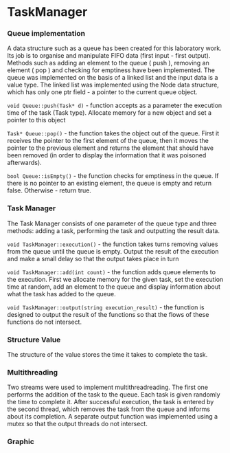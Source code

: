 # TaskManager

### Queue implementation

A data structure such as a queue has been created for this laboratory work. Its job is to organise and manipulate FIFO data (first input - first output). Methods such as adding an element to the queue ( push ), removing an element ( pop ) and checking for emptiness have been implemented. The queue was implemented on the basis of a linked list and the input data is a value type. 
The linked list was implemented using the Node data structure, which has only one ptr field - a pointer to the current queue object. 

`void Queue::push(Task* d)` -  function accepts as a parameter the execution time of the task (Task type). Allocate memory for a new object and set a pointer to this object 

`Task* Queue::pop()` - the function takes the object out of the queue. First it receives the pointer to the first element of the queue, then it moves the pointer to the previous element and returns the element that should have been removed (in order to display the information that it was poisoned afterwards). 

`bool Queue::isEmpty()` - the function checks for emptiness in the queue. If there is no pointer to an existing element, the queue is empty and return false. Otherwise - return true. 

### Task Manager 

The Task Manager consists of one parameter of the queue type and three methods: adding a task, performing the task and outputting the result data. 

`void TaskManager::execution()` - the function takes turns removing values from the queue until the queue is empty. Output the result of the execution and make a small delay so that the output takes place in turn 

`void TaskManager::add(int count)` - the function adds queue elements to the execution. First we allocate memory for the given task, set the execution time at random, add an element to the queue and display information about what the task has added to the queue. 

`void TaskManager::output(string execution_result)` - the function is designed to output the result of the functions so that the flows of these functions do not intersect. 


### Structure Value

The structure of the value stores the time it takes to complete the task. 


### Multithreading 

Two streams were used to implement multithreadreading. The first one performs the addition of the task to the queue. Each task is given randomly the time to complete it. After successful execution, the task is entered by the second thread, which removes the task from the queue and informs about its completion. A separate output function was implemented using a mutex so that the output threads do not intersect. 





### Graphic

